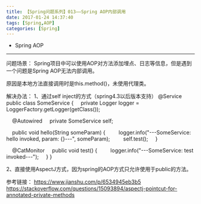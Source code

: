 ```yaml
---
title: 【Spring问题系列】013——Spring AOP内部调用
date: 2017-01-24 14:37:40
tags: [Spring,AOP]
categories: [Spring]
---
```

- Spring AOP
<!-- more -->

--------------------------------


问题场景：
Spring项目中可以使用AOP对方法添加埋点、日志等信息，但是遇到一个问题是Spring AOP无法内部调用。

原因是本地方法直接调用时是this.method()，未使用代理类。

解决办法：
1、通过self inject的方式（spring4.3以后版本支持）
@Service
public class SomeService {
    private Logger logger = LoggerFactory.getLogger(getClass());

    @Autowired
    private SomeService self;

    public void hello(String someParam) {
        logger.info("---SomeService: hello invoked, param: {}---", someParam);
        self.test();
    }

    @CatMonitor
    public void test() {
        logger.info("---SomeService: test invoked---");
    }
} 

2、直接使用AspectJ方式，因为spring的AOP方式只允许使用于public的方法。


参考链接：
https://www.jianshu.com/p/6534945eb3b5
https://stackoverflow.com/questions/15093894/aspectj-pointcut-for-annotated-private-methods